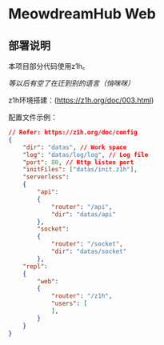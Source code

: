 # MeowdreamHub Web

## 部署说明

本项目部分代码使用z1h。

*等以后有空了在迁到别的语言（悄咪咪）*

z1h环境搭建：(https://z1h.org/doc/003.html)

配置文件示例：

```json
// Refer: https://z1h.org/doc/config
{
	"dir": "datas", // Work space
	"log": "datas/log/log", // Log file
	"port": 80, // Http listen port
	"initFiles": ["datas/init.z1h"],
	"serverless":
	{
		"api":
		{
			"router": "/api",
			"dir": "datas/api"
		},
		"socket":
		{
			"router": "/socket",
			"dir": "datas/socket"
		},
	"repl":
	{
		"web":
		{
			"router": "/z1h",
			"users": [
			],
		}
	}
}
```